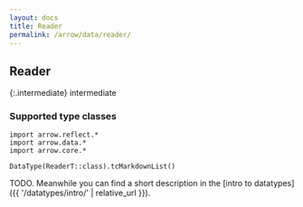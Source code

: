 ```yaml
---
layout: docs
title: Reader
permalink: /arrow/data/reader/
---
```


## Reader

{:.intermediate}
intermediate

### Supported type classes

```kotlin:ank:replace
import arrow.reflect.*
import arrow.data.*
import arrow.core.*

DataType(ReaderT::class).tcMarkdownList()
```

TODO. Meanwhile you can find a short description in the [intro to datatypes]({{ '/datatypes/intro/' | relative_url }}).
